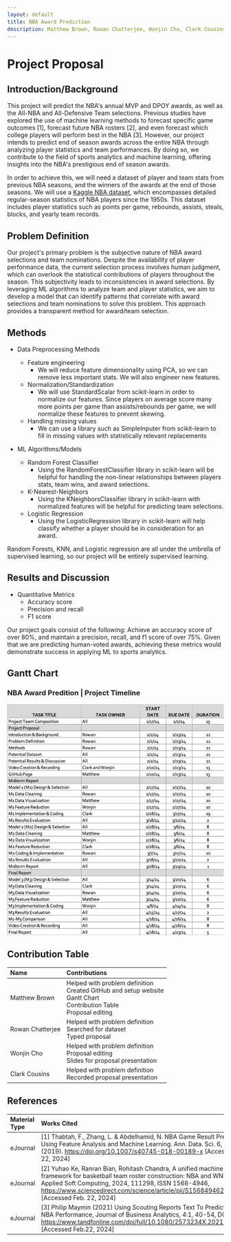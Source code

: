 ```yaml
---
layout: default
title: NBA Award Prediction
description: Matthew Brown, Rowan Chatterjee, Wonjin Cho, Clark Cousins
---
```


# Project Proposal

## Introduction/Background

This project will predict the NBA's annual MVP and DPOY awards, as well as the All-NBA and All-Defensive Team selections. Previous studies have explored the use of machine learning methods to forecast specific game outcomes [1], forecast future NBA rosters [2], and even forecast which college players will perform best in the NBA [3]. However, our project intends to predict end of season awards across the entire NBA through analyzing player statistics and team performances. By doing so, we contribute to the field of sports analytics and machine learning, offering insights into the NBA's prestigious end of season awards.

In order to achieve this, we will need a dataset of player and team stats from previous NBA seasons, and the winners of the awards at the end of those seasons. We will use a [Kaggle NBA dataset](https://www.kaggle.com/datasets/sumitrodatta/nba-aba-baa-stats/data), which encompasses detailed regular-season statistics of NBA players since the 1950s. This dataset includes player statistics such as points per game, rebounds, assists, steals, blocks, and yearly team records.

## Problem Definition
Our project's primary problem is the subjective nature of NBA award selections and team nominations. Despite the availability of player performance data, the current selection process involves human judgment, which can overlook the statistical contributions of players throughout the season. This subjectivity leads to inconsistencies in award selections.
By leveraging ML algorithms to analyze team and player statistics, we aim to develop a model that can identify patterns that correlate with award selections and team nominations to solve this problem. This approach provides a transparent method for award/team selection.


## Methods

- Data Preprocessing Methods
    - Feature engineering
        - We will reduce feature dimensionality using PCA, so we can remove less important stats. We will also engineer new features.
    - Normalization/Standardization
        - We will use StandardScalar from scikit-learn in order to normalize our features. Since players on average score many more points per game than assists/rebounds per game, we will normalize these features to prevent skewing.
    - Handling missing values
        - We can use a library such as SimpleInputer from scikit-learn to fill in missing values with statistically relevant replacements

- ML Algorithms/Models
    - Random Forest Classifier
        - Using the RandomForestClassifier library in scikit-learn will be helpful for handling the non-linear relationships between players stats, team wins, and award selections.
    - K-Nearest-Neighbors
        - Using the KNeighborsClassifier library in scikit-learn with normalized features will be helpful for predicting team selections.
    - Logistic Regression
        - Using the LogisticRegression library in scikit-learn will help classify whether a player should be in consideration for an award.

Random Forests, KNN, and Logistic regression are all under the umbrella of supervised learning, so our project will be entirely supervised learning.

## Results and Discussion

- Quantitative Metrics
    - Accuracy score
    - Precision and recall
    - F1 score

Our project goals consist of the following: Achieve an accuracy score of over 80%, and maintain a precision, recall, and f1 score of over 75%. Given that we are predicting human-voted awards, achieving these metrics would demonstrate success in applying ML to sports analytics.

## Gantt Chart
### NBA Award Predition | Project Timeline
![Gantt Chart](GanttChartImage.png)

## Contribution Table

| Name              | Contributions                                   |
|:------------------|:------------------------------------------------|
| Matthew Brown     | Helped with problem definition <br/> Created GitHub and setup website <br/> Gantt Chart <br/> Contribution Table <br/> Proposal editing |
| Rowan Chatterjee  | Helped with problem definition <br/> Searched for dataset <br/> Typed proposal       |
| Wonjin Cho        | Helped with problem definition <br/> Proposal editing <br/> Slides for proposal presentation |
| Clark Cousins     | Helped with problem definition <br/> Recorded proposal presentation                     |

## References

| Material Type        | Works Cited           |
|:-------------|:------------------|
| eJournal          | [1] Thabtah, F., Zhang, L. & Abdelhamid, N. NBA Game Result Prediction Using Feature Analysis and Machine Learning. Ann. Data. Sci. 6, 103–116 (2019). https://doi.org/10.1007/s40745-018-00189-x [Accessed Feb. 22, 2024] |
| eJournal | [2] Yuhao Ke, Ranran Bian, Rohitash Chandra, A unified machine learning framework for basketball team roster construction: NBA and WNBA, Applied Soft Computing, 2024, 111298, ISSN 1568-4946, https://www.sciencedirect.com/science/article/pii/S1568494624000723 [Accessed Feb. 22, 2024]   |
| eJournal          | [3] Philip Maymin (2021) Using Scouting Reports Text To Predict NCAA → NBA Performance, Journal of Business Analytics, 4:1, 40-54, DOI: https://www.tandfonline.com/doi/full/10.1080/2573234X.2021.1873077 [Accessed Feb.22, 2024]      |








